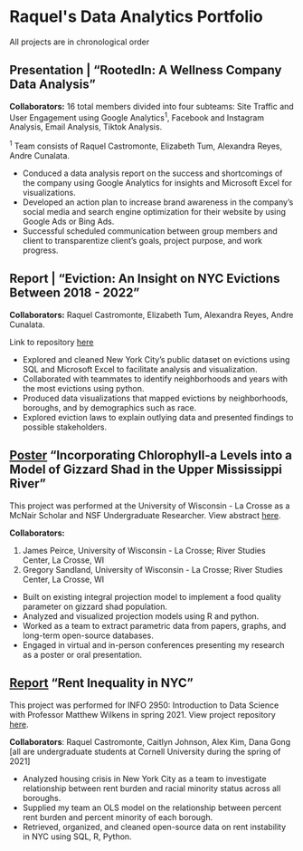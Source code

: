 # Raquel's Data Analytics Portfolio
All projects are in chronological order

## Presentation | “RootedIn: A Wellness Company Data Analysis” 

**Collaborators:** 16 total members divided into four subteams: Site Traffic and User Engagement using Google Analytics<sup>1</sup>, Facebook and Instagram Analysis, Email Analysis, Tiktok Analysis.

<sup>1</sup> Team consists of Raquel Castromonte, Elizabeth Tum, Alexandra Reyes, Andre Cunalata.

- Conduced a data analysis report on the success and shortcomings of the company using Google Analytics for insights and Microsoft Excel for visualizations. 
- Developed an action plan to increase brand awareness in the company’s social media and search engine optimization for their website by using Google Ads or Bing Ads.
-	Successful scheduled communication between group members and client to transparentize client’s goals, project purpose, and work progress.

## Report | “Eviction: An Insight on NYC Evictions Between 2018 - 2022” 

**Collaborators:** Raquel Castromonte, Elizabeth Tum, Alexandra Reyes, Andre Cunalata.

Link to repository [here](https://github.com/raquelCastromonte/NYC_evictions)

-	Explored and cleaned New York City’s public dataset on evictions using SQL and Microsoft Excel to facilitate analysis and visualization.
-	Collaborated with teammates to identify neighborhoods and years with the most evictions using python.
-	Produced data visualizations that mapped evictions by neighborhoods, boroughs, and by demographics such as race.
-	Explored eviction laws to explain outlying data and presented findings to possible stakeholders.



## [Poster](https://www.linkedin.com/in/raquel-castromonte/overlay/1635499978339/single-media-viewer/) “Incorporating Chlorophyll-a Levels into a Model of Gizzard Shad in the Upper Mississippi River”  
This project was performed at the University of Wisconsin - La Crosse as a McNair Scholar and NSF Undergraduate Researcher.
View abstract [here](https://ir.library.illinoisstate.edu/beer/2021/ts2/8/).

**Collaborators:** 
1. James Peirce, University of Wisconsin - La Crosse; River Studies Center, La Crosse, WI
2. Gregory Sandland, University of Wisconsin - La Crosse; River Studies Center, La Crosse, WI


-	Built on existing integral projection model to implement a food quality parameter on gizzard shad population.
-	Analyzed and visualized projection models using R and python.
-	Worked as a team to extract parametric data from papers, graphs, and long-term open-source databases. 
-	Engaged in virtual and in-person conferences presenting my research as a poster or oral presentation. 


## [Report](https://github.com/cailtyn-caj96/info-2950/blob/main/final/finalproject.ipynb) “Rent Inequality in NYC”
This project was performed for INFO 2950: Introduction to Data Science with Professor Matthew Wilkens in spring 2021. View project repository [here](https://github.com/cailtyn-caj96/info-2950).

**Collaborators**: Raquel Castromonte, Caitlyn Johnson, Alex Kim, Dana Gong [all are undergraduate students at Cornell University during the spring of 2021]

-	Analyzed housing crisis in New York City as a team to investigate relationship between rent burden and racial minority status across all boroughs.
-	Supplied my team an OLS model on the relationship between percent rent burden and percent minority of each borough.
-	Retrieved, organized, and cleaned open-source data on rent instability in NYC using SQL, R, Python.

